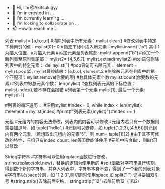 - 👋 Hi, I’m @Akitsukigyy
- 👀 I’m interested in ...
- 🌱 I’m currently learning ...
- 💞️ I’m looking to collaborate on ...
- 📫 How to reach me ...

<!---
Akitsukigyy/Akitsukigyy is a ✨ special ✨ repository because its `README.md` (this file) appears on your GitHub profile.
You can click the Preview link to take a look at your changes.
--->


列表
mylist = [a,b,c,d]
#清除列表中所有元素：mylist.clear()
#修改列表中特定下标索引的值：mylist[0]= 0
#指定下标中插入新元素：mylist.insert(1,"a") 其中1为插入位置，a为插入元素
#添加元素至列表尾部: mylist.append("b")
#添加一个新列表至原列表尾部： mylist2= [4,5,6,7],       mylist.extend(mylist2)
#del语句删除列表中的特定元素： del mylist[1]
#pop语句可去除元素： element = mylist.pop(2), mylist最终结果：[a,b,d], element:2
#删除某元素在列表中的第一个匹配项：mylist.remove(你要的项)
#数具体元素个数 mylist.count(你要数的元素)
#列表中的总元素个数： len(mylist)
#查找列表元素的下标位置： mylist.index(),若不存在会报错
#列表第一个元素 mylist[1], 最后一个元素: mylist[-1]

#列表的循环遍历：
#沿用mylist
#index = 0, while index < len(mylist):
#element = mylist[index]
#print(f"列表元素{mylist}")
#index += 1

元组
#元组内的内容无法修改，列表内的内容可以修改
#元组内若只有一个数据则需要加逗号，如 tuple("hello",)
#元组可以嵌套，如 tuple((1,2,3),(4,5,6))则元组内有两个元素， 若想取出元组内的元素“6”，则 num= tuple[1][2]
#由于其不可修改的特性，元组只有index, count, len等函数能够使用
#元组中嵌套list，则list可以修改

String字符串
#字符串可以使用replace函数进行修改， string.replace(old,new)，替换的逻辑为使用新的
#split函数对字符串进行切割，得到数个新的字符串，并存入列表中，字符串本身不变，得到了一个新的列表对象
#字符串以space分割，如 "1 2 3",则切割时使用space,如 split(" ") 记得要加双引号
#string.strip()去除前后空格， string.strip("12")去除前后12（1和2）
